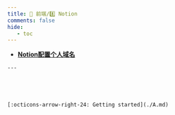 ```yaml
---
title: 🎈 前端/8️⃣ Notion
comments: false
hide:
   - toc
---
```


<div class="grid cards index-info" markdown>

-    __[Notion配置个人域名](./A.md)__

	---

	

	

	[:octicons-arrow-right-24: Getting started](./A.md)

</div>